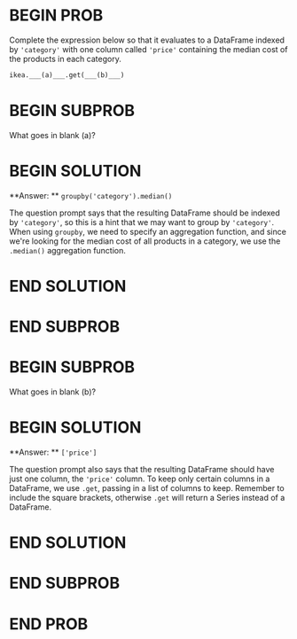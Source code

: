 # BEGIN PROB

Complete the expression below so that it evaluates to a DataFrame indexed by `'category'` with one column called `'price'` containing the median cost of the products in each category.

```py
ikea.___(a)___.get(___(b)___)
```

# BEGIN SUBPROB

What goes in blank (a)?

# BEGIN SOLUTION

**Answer: ** `groupby('category').median()`

The question prompt says that the resulting DataFrame should be indexed by `'category'`, so this is a hint that we may want to group by `'category'`. When using `groupby`, we need to specify an aggregation function, and since we're looking for the median cost of all products in a category, we use the `.median()` aggregation function. 

# END SOLUTION

# END SUBPROB

# BEGIN SUBPROB

What goes in blank (b)?

# BEGIN SOLUTION

**Answer: ** `['price']`

The question prompt also says that the resulting DataFrame should have just one column, the `'price'` column. To keep only certain columns in a DataFrame, we use `.get`, passing in a list of columns to keep. Remember to include the square brackets, otherwise `.get` will return a Series instead of a DataFrame.

# END SOLUTION

# END SUBPROB

# END PROB